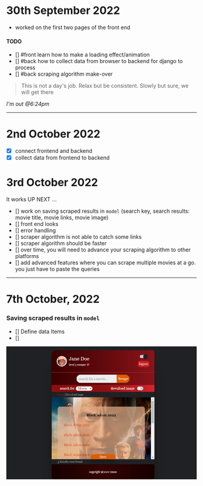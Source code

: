 # 30th September 2022

- worked on the first two pages of the front end

#### TODO

- [] #front learn how to make a loading effect/animation
- [] #back how to collect data from browser to backend for django to process
- [] #back scraping algorithm make-over

> This is not a day's job. Relax but be consistent. Slowly but sure, we will get there

_I'm out @6:24pm_

---

# 2nd October 2022

- [x] connect frontend and backend
- [x] collect data from frontend to backend

# 3rd October 2022

It works
UP NEXT ...

- [] work on saving scraped results in `model` (search key, search results: movie title, movie links, movie image)
- [] front end looks
- [] error handling
- [] scraper algorithm is not able to catch some links
- [] scraper algorithm should be faster
- [] over time, you will need to advance your scraping algorithm to other platforms
- [] add advanced features where you can scrape multiple movies at a go. you just have to paste the queries

---

# 7th October, 2022

### Saving scraped results in `model`

- [] Define data Items
- []

![movie-scraper-screenshot](./src/docs/movie-scraper-screenshot-28-11-2022.png)
